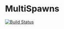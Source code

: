 MultiSpawns
=====================

[![Build Status](http://ci.connorlinfoot.com:8080/buildStatus/icon?job=MultiSpawns)](http://ci.connorlinfoot.com:8080/job/MultiSpawns/)

